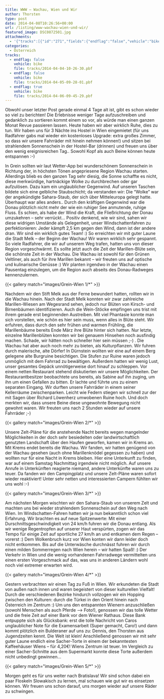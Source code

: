```yaml
---
title: WWW – Wachau, Wien und Wir
author: Thorsten
type: post
date: 2014-04-08T10:26:56+00:00
url: /listing/www-wachau-wien-und-wir/
featured_image: DSC0872501.jpg
attachments:
  - '{"tracks":[{"id":"271","fields":{"endflag":"false","vehicle":"bike"}},{"id":"272","fields":{"endflag":"false","vehicle":"bike"}},{"id":"273","fields":{"endflag":"true","vehicle":"bike"}}]}'
categories:
  - Österreich
tracks:
  - endflag: false
    vehicle: bike
    file: tracks/2014-04-04-10-26-30.pbf
  - endflag: false
    vehicle: bike
    file: tracks/2014-04-05-09-28-01.pbf
  - endflag: true
    vehicle: bike
    file: tracks/2014-04-06-09-45-29.pbf
---
```

Obwohl unser letzter Post gerade einmal 4 Tage alt ist, gibt es schon wieder so viel zu berichten! Die Erlebnisse weniger Tage aufzuschreiben und gedanklich zu sortieren kommt einem so vor, als würde man einen ganzen Monat Revue passieren lassen. Heute haben wir aber wirklich Ruhe, dies zu tun. Wir haben uns für 3 Nächte ins Hostel in Wien eingemietet (für uns Radfahrer gabs mal wieder ein kostenloses Upgrade: extra großes Zimmer, so dass wir unsere Fahrräder mit hinein nehmen können!) und sitzen bei strahlendem Sonnenschein in der Hostel-Bar (drinnen) und freuen uns über den wenig ereignisreichen Tag.. Sowohl Kopf als auch Beine können heute entspannen :-)

In Grein sollten wir laut Wetter-App bei wunderschönem Sonnenschein in Richtung der, in höchsten Tönen angepriesene Region Wachau starten. Allerdings blieb es den ganzen Tag sehr diesig, die Sonne schaffte es nicht, diese merkwürdige, hartnäckige Wolke zu durchbrechen oder gar aufzulösen. Dazu kam ein unglaublicher Gegenwind. Auf unseren Taschen bildete sich eine gelbliche Staubschicht; da verstanden wir: Die &#8220;Wolke&#8221; war der angekündigte Sahara-Staub, der sich über Mitteleuropa gelegt hatte. Überhaupt war alles anders.. Durch den kräftigen Gegenwind war die Donau plötzlich nicht mehr der wie ein ruhiger See anmutende, ruhige Fluss. Es schien, als habe der Wind die Kraft, die Fließrichtung der Donau umzukehren &#8211; sehr verrückt&#8230; Positiv denkend, wie wir sind, sahen wir diese widrigen Umstände als Gelegenheit, unser Windschattenfahren zu perfektionieren: Jeder kämpft 2,5 km gegen den Wind, dann ist der andere dran. Wir sind ein wirklich gutes Team! :) So erreichten wir mit guter Laune die Stadt Melk &#8211; der Beginn der Wachau! Wir waren wirklich sehr gespannt. So viele Radfahrer, die wir auf unserem Weg trafen, hatten uns von dieser Region vorgeschwärmt. Es sollte jetzt auch die Zeit der Marillen-Blüte sein, die schönste Zeit in der Wachau. Die Wachau ist sowohl für den Grünen Veltliner, als auch für ihre Marillen bekannt &#8211; wir freuten uns auf optische und kulinarische Genüsse :) Wir planten irgendwo in der Wachau einen Pausentag einzulegen, um die Region auch abseits des Donau-Radweges kennenzulernen.

{{< gallery match="images/Grein-Wien 1/*" >}}

Nachdem wir den Stift Melk aus der Ferne bewundert hatten, rollten wir in die Wachau hinein. Nach der Stadt Melk konnten wir zwar zahlreiche Marillen-Wiesen am Wegesrand sehen, jedoch nur Blüten von Kirsch- und Birnenbäumen identifizieren. Auch die Wein-Stöcke empfingen uns trist mit ihrem gerade erst beginnenden Austreiben. Mit viel Phantasie konnte man sich vorstellen, wie schön es hier sein muss, wenn alles in Blüte steht. Wir erfuhren, dass durch den sehr frühen und warmen Frühling, die Marillenbäume bereits Ende März ihre Blüte hinter sich hatten. Nur letzte, einzelne Marillenblüten konnten wir bei genauem Hinsehen noch ausfindig machen. Schade, wir hätten noch schneller hier sein müssen ;-) . Die Wachau hat aber auch noch mehr zu bieten, als Kulturpflanzen. Wir fuhren durch malerische, alte Dörfer! In Dürnstein wollten wir eine auf einem Berg gelegene alte Burgruine besichtigen. Die Stufen zur Ruine waren jedoch unmöglich mit dem Fahrrad zu bewältigen. Außerdem hatten wir wenig Lust, unser gesamtes Gepäck unnötigerweise dort hinauf zu schleppen. Vor einem netten Restaurant stehend diskutierten wir unsere Möglichkeiten. Der Restaurantbesitzer beobachtete uns bereits, als Sabine auf ihn zuging, um ihn um einen Gefallen zu bitten. Er lachte und führte uns zu einem separaten Eingang. Wir durften unsere Fahrräder in einem seiner Kellerräume zwischenparken. Leicht wie Federn stiegen wir schnell zur der mit Sagen über Richard Löwenherz umwobenen Ruine hoch. Und doch merkten wir, dass unsere Beine diese ungewohnte Bewegung nicht gewohnt waren. Wir freuten uns nach 2 Stunden wieder auf unsere Fahrräder ;-)

{{< gallery match="images/Grein-Wien 2/*" >}}

Unsere Zelt-Pläne für die anstehende Nacht bereits wegen mangelnder Möglichkeiten in der doch sehr besiedelten oder landwirtschaftlich genutzten Landschaft über den Haufen geworfen, kamen wir in Krems an. Mit Krems endet bereits die Wachau. Wir fanden, wir hatten genügend von der Wachau gesehen (auch ohne Marillenknödel gegessen zu haben) und wollten nur für eine Nacht in Krems bleiben. Hier eine Unterkunft zu finden, war auf einem Samstag Nachmittag irgendwie nicht möglich. Auf unsere Anrufe in Unterkünften reagierte niemand, andere Unterkünfte waren uns zu teuer. Da fanden wir den Campingplatz und unsere Zelt-Pläne waren sofort wieder reaktiviert! Unter sehr netten und interessierten Campern fühlten wir uns wohl :-)

{{< gallery match="images/Grein-Wien 3/*" >}}

Am nächsten Morgen wischten wir den Sahara-Staub von unserem Zelt und machten uns bei wieder strahlendem Sonnenschein auf den Weg nach Wien. Im Windschatten-Fahren hatten wir ja nun bekanntlich schon viel Erfahrung. Wir brachten es auf neue Spitzenwerte: Mit einer Durschnittsgeschwindigkeit von 24 km/h fuhren wir die Donau entlang. Als wir wenige Regentropfen auf unserer Haut verspürten, zogen wir das Tempo für einige Zeit auf sportliche 27 km/h an und entkamen dem Regen &#8211; vorerst :) Dem Wolkenbruch kurz vor Wien konten wir dann leider doch nicht entkommen. Bis auf die Unterwäsche durchnässt fuhren wir durch einen milden Sommerregen nach Wien herein &#8211; wir hatten Spaß! :) Der Verkehr in Wien und die wenig vorhandenen Fahrradwege vermittelten uns einen ersten Vorgeschmack auf das, was uns in anderen Ländern wohl noch viel extremer erwarten wird.

{{< gallery match="images/Grein-Wien 4/*" >}}

Gestern verbrachten wir einen Tag zu Fuß in Wien. Wir erkundeten die Stadt von außen nach innen und waren begeistert von dieser kulturellen Vielfalt! Durch die verschiedenen Bezirke hindurch vollzogen wir ein Hopping zwischen den Kulturen: durch die Türkei in den Orient hinein nach Österreich im Zentrum :) Um uns den entspannten Wienern anzuschließen (sowohl Menschen als auch Pferde &#8211;> Foto!), genossen wir das tolle Wetter und die freie Zeit auf einer Bank vor dem Wiener Rathaus. Diese Bank entpuppte sich als Glücksbank: erst die tolle Nachricht von Caros unglaublicher Note für die Examensarbeit (Super gemacht, Caro!) und dann kommt plötzlich ein Bulderaner auf uns zu: Dennis, den Thorsten aus Jugendzeiten kennt. Die Welt ist klein! Anschließend genossen wir mit sehr guter Laune endlich eine Sacher-Torte in einem der bekanntesten Kaffeehäuser Wiens &#8211; für 4,20€! Wiens Zentrum ist teuer. Im Vergleich zu einer Sacher-Schnitte aus dem Supermarkt konnte diese Torte außerdem nicht unbedingt gewinnen&#8230;

{{< gallery match="images/Grein-Wien 5/*" >}}

Morgen geht es für uns weiter nach Bratislava! Wir sind schon dabei ein paar Floskeln Slowakisch zu lernen, mal schauen wie gut wir es einsetzen können. Wir freuen uns schon darauf, uns morgen wieder auf unsere Räder zu schwingen.